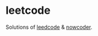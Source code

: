 # leetcode

Solutions of [leedcode](https://leetcode.com/) & [nowcoder](https://www.nowcoder.com/).

